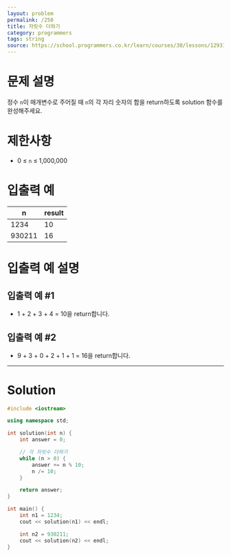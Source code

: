 ```yaml
---
layout: problem
permalink: /250
title: 자릿수 더하기
category: programmers
tags: string
source: https://school.programmers.co.kr/learn/courses/30/lessons/12931
---
```


# 문제 설명

정수 `n`이 매개변수로 주어질 때 `n`의 각 자리 숫자의 합을 return하도록 solution 함수를 완성해주세요.

# 제한사항

- 0 ≤ `n` ≤ 1,000,000

# 입출력 예

| n | result |
| --- | --- |
| 1234 | 10 |
| 930211 | 16 |

# 입출력 예 설명

## 입출력 예 #1

- 1 + 2 + 3 + 4 = 10을 return합니다.

## 입출력 예 #2

- 9 + 3 + 0 + 2 + 1 + 1 = 16을 return합니다.

---

# Solution

```cpp
#include <iostream>

using namespace std;

int solution(int n) {
    int answer = 0;

    // 각 자릿수 더하기
    while (n > 0) {
        answer += n % 10;
        n /= 10;
    }

    return answer;
}

int main() {
    int n1 = 1234;
    cout << solution(n1) << endl;

    int n2 = 930211;
    cout << solution(n2) << endl;
}
```
